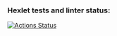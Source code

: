 ### Hexlet tests and linter status:
[![Actions Status](https://github.com/corrente7/java-project-73/actions/workflows/hexlet-check.yml/badge.svg)](https://github.com/corrente7/java-project-73/actions)